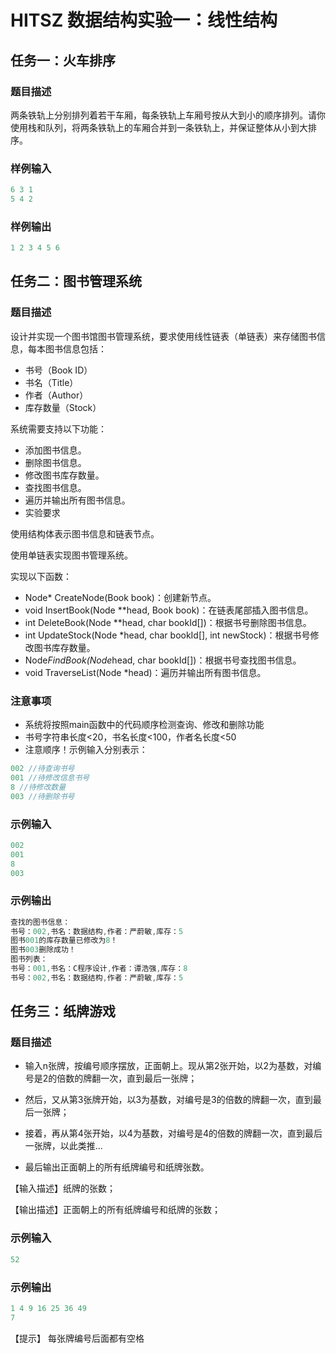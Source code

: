 # HITSZ 数据结构实验一：线性结构

## 任务一：火车排序

### 题目描述

两条铁轨上分别排列着若干车厢，每条铁轨上车厢号按从大到小的顺序排列。请你使用栈和队列，将两条铁轨上的车厢合并到一条铁轨上，并保证整体从小到大排序。

### 样例输入

```c
6 3 1
5 4 2
```

### 样例输出

```c
1 2 3 4 5 6 
```

## 任务二：图书管理系统

### 题目描述

设计并实现一个图书馆图书管理系统，要求使用线性链表（单链表）来存储图书信息，每本图书信息包括：

- 书号（Book ID）
- 书名（Title）
- 作者（Author）
- 库存数量（Stock）

系统需要支持以下功能：

- 添加图书信息。
- 删除图书信息。
- 修改图书库存数量。
- 查找图书信息。
- 遍历并输出所有图书信息。
- 实验要求

使用结构体表示图书信息和链表节点。

使用单链表实现图书管理系统。

实现以下函数：

- Node* CreateNode(Book book)：创建新节点。
- void InsertBook(Node **head, Book book)：在链表尾部插入图书信息。
- int DeleteBook(Node **head, char bookId[])：根据书号删除图书信息。
- int UpdateStock(Node *head, char bookId[], int newStock)：根据书号修改图书库存数量。
- Node*FindBook(Node*head, char bookId[])：根据书号查找图书信息。
- void TraverseList(Node *head)：遍历并输出所有图书信息。

### 注意事项

- 系统将按照main函数中的代码顺序检测查询、修改和删除功能
- 书号字符串长度<20，书名长度<100，作者名长度<50
- 注意顺序！示例输入分别表示：

```c
002 //待查询书号
001 //待修改信息书号
8 //待修改数量
003 //待删除书号
```

### 示例输入

```c
002
001
8
003
```

### 示例输出

```c
查找的图书信息：
书号：002,书名：数据结构,作者：严蔚敏,库存：5
图书001的库存数量已修改为8！
图书003删除成功！
图书列表：
书号：001,书名：C程序设计,作者：谭浩强,库存：8
书号：002,书名：数据结构,作者：严蔚敏,库存：5
```

## 任务三：纸牌游戏

### 题目描述

- 输入n张牌，按编号顺序摆放，正面朝上。现从第2张开始，以2为基数，对编号是2的倍数的牌翻一次，直到最后一张牌；

- 然后，又从第3张牌开始，以3为基数，对编号是3的倍数的牌翻一次，直到最后一张牌；

- 接着，再从第4张开始，以4为基数，对编号是4的倍数的牌翻一次，直到最后一张牌，以此类推...

- 最后输出正面朝上的所有纸牌编号和纸牌张数。

【输入描述】纸牌的张数；

【输出描述】正面朝上的所有纸牌编号和纸牌的张数；

### 示例输入

```c
52
```

### 示例输出

```c
1 4 9 16 25 36 49
7
```

【提示】
每张牌编号后面都有空格

